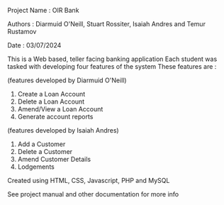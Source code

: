 Project Name : OIR Bank

Authors : Diarmuid O'Neill, Stuart Rossiter, Isaiah Andres and Temur Rustamov

Date : 03/07/2024

This is a Web based, teller facing banking application
Each student was tasked with developing four features of the system
These features are : 

(features developed by Diarmuid O'Neill)

1. Create a Loan Account
2. Delete a Loan Account
3. Amend/View a Loan Account
4. Generate account reports

(features developed by Isaiah Andres)

1. Add a Customer
2. Delete a Customer
3. Amend Customer Details
4. Lodgements

Created using HTML, CSS, Javascript, PHP and MySQL

See project manual and other documentation for more info
